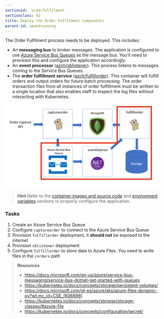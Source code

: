 ```yaml
---
sectionid:  orderfulfilment
sectionclass: h2
title: Deploy the Order Fulfilment components
parent-id: upandrunning
---
```


The Order Fulfilment process needs to be deployed. This includes:

* An **messaging bus** to broker messages. The application is configured to use [Azure Service Bus Queues](https://docs.microsoft.com/en-us/azure/service-bus-messaging/service-bus-queues-topics-subscriptions) as the message bus. You'll need to provision this and configure the application accordingly.
* An **event processor** ([azch/sblistener](https://hub.docker.com/r/azch/sblistener/)). This process listens to messages coming to the Service Bus Queues.
* The **order fulfillment service** ([azch/fulfillorder](https://hub.docker.com/r/azch/fulfillorder/)). This container will fulfill orders and output orders for future batch processing. The order transaction files from all instances of order fulfillment must be written to a single location that also enables staff to inspect the log files without interacting with Kubernetes.

![Application components](/media/fulfillorder.png)

> **Hint** Refer to the [container images and source code](#container-images-and-source-code) and [environment variables](#environment-variables) sections to properly configure the application.

### Tasks

1. Create an Azure Service Bus Queue
1. Configure `captureorder` to connect to the Azure Service Bus Queue
1. Provision `fulfillorder` deployment, it **should not** be exposed to the internet
1. Provision `sblistener` deployment
1. Configure `fulfillorder` to store data to Azure Files. You need to write files in the `/orders` path

> **Resources**
> * <https://docs.microsoft.com/en-us/azure/service-bus-messaging/service-bus-dotnet-get-started-with-queues>
> * <https://kubernetes.io/docs/concepts/storage/persistent-volumes/>
> * <https://docs.microsoft.com/gl-es/azure/aks/azure-files-dynamic-pv?wt.mc_id=CSE_(606698)>
> * <https://kubernetes.io/docs/concepts/storage/storage-classes/#azure-file>
> * <https://kubernetes.io/docs/concepts/configuration/secret/>